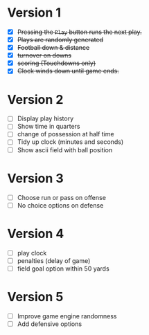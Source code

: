 # Version 1
- [x] ~~Pressing the `Play` button runs the next play.~~
- [x] ~~Plays are randomly generated~~
- [x] ~~Football down & distance~~
- [x] ~~turnover on downs~~
- [x] ~~scoring (Touchdowns only)~~
- [x] ~~Clock winds down until game ends.~~

# Version 2
- [ ] Display play history
- [ ] Show time in quarters
- [ ] change of possession at half time
- [ ] Tidy up clock (minutes and seconds)
- [ ] Show ascii field with ball position

# Version 3
- [ ] Choose run or pass on offense
- [ ] No choice options on defense

# Version 4
- [ ] play clock
- [ ] penalties (delay of game)
- [ ] field goal option within 50 yards

# Version 5
- [ ] Improve game engine randomness
- [ ] Add defensive options
